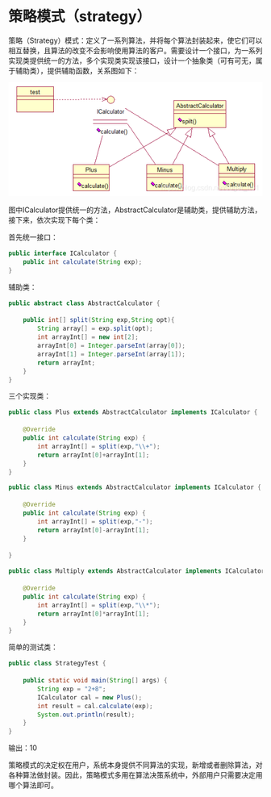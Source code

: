 # **策略模式（strategy）**

策略（Strategy）模式：定义了一系列算法，并将每个算法封装起来，使它们可以相互替换，且算法的改变不会影响使用算法的客户。需要设计一个接口，为一系列实现类提供统一的方法，多个实现类实现该接口，设计一个抽象类（可有可无，属于辅助类），提供辅助函数，关系图如下：

![img](策略模式（strategy）.assets/watermark,type_ZmFuZ3poZW5naGVpdGk,shadow_10,text_aHR0cHM6Ly9ibG9nLmNzZG4ubmV0L3N1Z2FyX25vMQ==,size_16,color_FFFFFF,t_70-20211227202723531.png)

 图中ICalculator提供统一的方法，AbstractCalculator是辅助类，提供辅助方法，接下来，依次实现下每个类：

首先统一接口：

```java
public interface ICalculator {
	public int calculate(String exp);
}
```

 辅助类：

```java
public abstract class AbstractCalculator {
	
	public int[] split(String exp,String opt){
		String array[] = exp.split(opt);
		int arrayInt[] = new int[2];
		arrayInt[0] = Integer.parseInt(array[0]);
		arrayInt[1] = Integer.parseInt(array[1]);
		return arrayInt;
	}
}
```

 三个实现类：

```java
public class Plus extends AbstractCalculator implements ICalculator {
 
	@Override
	public int calculate(String exp) {
		int arrayInt[] = split(exp,"\\+");
		return arrayInt[0]+arrayInt[1];
	}
}
```

```java
public class Minus extends AbstractCalculator implements ICalculator {
 
	@Override
	public int calculate(String exp) {
		int arrayInt[] = split(exp,"-");
		return arrayInt[0]-arrayInt[1];
	}
 
}
```

```java
public class Multiply extends AbstractCalculator implements ICalculator {
 
	@Override
	public int calculate(String exp) {
		int arrayInt[] = split(exp,"\\*");
		return arrayInt[0]*arrayInt[1];
	}
}
```

简单的测试类： 

```java
public class StrategyTest {
 
	public static void main(String[] args) {
		String exp = "2+8";
		ICalculator cal = new Plus();
		int result = cal.calculate(exp);
		System.out.println(result);
	}
}
```

输出：10

策略模式的决定权在用户，系统本身提供不同算法的实现，新增或者删除算法，对各种算法做封装。因此，策略模式多用在算法决策系统中，外部用户只需要决定用哪个算法即可。